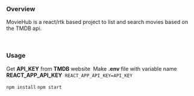 ### Overview 
MovieHub is a react/rtk based project to list and search movies based on the TMDB api.

&nbsp;

### Usage

Get **API_KEY** from **TMDB** website
&nbsp;Make **.env** file with variable name **REACT_APP_API_KEY**
&nbsp;`REACT_APP_API_KEY=API_KEY`

`npm install`
`npm start`